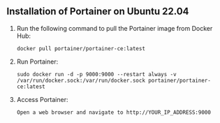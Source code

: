 
## Installation of  Portainer on Ubuntu 22.04

1. Run the following command to pull the Portainer image from Docker Hub:

   ```shell
   docker pull portainer/portainer-ce:latest
   ```
2. Run Portainer:

   ```shell
   sudo docker run -d -p 9000:9000 --restart always -v /var/run/docker.sock:/var/run/docker.sock portainer/portainer-ce:latest
   ```
3. Access Portainer:

   ```shell
   Open a web browser and navigate to http://YOUR_IP_ADDRESS:9000
   ```